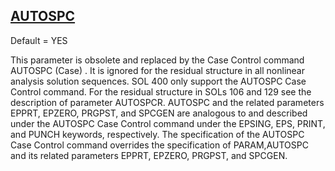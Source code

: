 ## [AUTOSPC](https://nexus.hexagon.com/documentationcenter/bundle/MSC_Nastran_2022.4/page/Nastran_Combined_Book/qrg/parameters/TOC.AUTOSPC.xhtml)

Default = YES

This parameter is obsolete and replaced by the Case Control command  AUTOSPC   (Case) . It is ignored for the residual structure in all nonlinear analysis solution sequences. SOL 400 only support the AUTOSPC Case Control command. For the residual structure in SOLs 106 and 129 see the description of parameter AUTOSPCR. AUTOSPC and the related parameters EPPRT, EPZERO, PRGPST, and SPCGEN are analogous to and described under the AUTOSPC Case Control command under the EPSING, EPS, PRINT, and PUNCH keywords, respectively. The specification of the AUTOSPC Case Control command overrides the specification of PARAM,AUTOSPC and its related parameters EPPRT, EPZERO, PRGPST, and SPCGEN.

